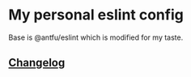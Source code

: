# My personal eslint config

Base is @antfu/eslint which is modified for my taste.

## [Changelog](CHANGELOG.md)
